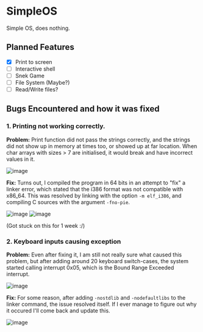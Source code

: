 # SimpleOS
Simple OS, does nothing.

## Planned Features
- [x] Print to screen        
- [ ] Interactive shell
- [ ] Snek Game
- [ ] File System (Maybe?)
- [ ] Read/Write files?

## Bugs Encountered and how it was fixed
### 1. Printing not working correctly.
**Problem:**
Print function did not pass the strings correctly, and the strings did not show up in memory at times too, or showed up at far location. When char arrays with sizes > 7 are initialised, it would break and have incorrect values in it.

![image](https://user-images.githubusercontent.com/85286288/166937784-9c423862-2811-4b5a-8b26-778c32bae9de.png) 

**Fix:**
Turns out, I compiled the program in 64 bits in an attempt to "fix" a linker error, which stated that the i386 format was not compatible with x86_64. This was resolved by linking with the option `-m elf_i386`, and compiling C sources with the argument `-fno-pie`.

![image](https://user-images.githubusercontent.com/85286288/166937887-2acca694-ad27-49a9-bf6f-15b44c6ec9a0.png)
![image](https://user-images.githubusercontent.com/85286288/166937914-f7a4d056-d467-4e49-a37f-a351b347941c.png)

(Got stuck on this for 1 week :/)

### 2. Keyboard inputs causing exception
**Problem:**
Even after fixing it, I am still not really sure what caused this problem, but after adding around 20 keyboard switch-cases, the system started calling interrupt 0x05, which is the Bound Range Exceeded interrupt.

![image](https://user-images.githubusercontent.com/85286288/167602756-e71897cf-6f51-4044-b81d-c29168de1d8c.png)

**Fix:**
For some reason, after adding `-nostdlib` and `-nodefaultlibs` to the linker command, the issue resolved itself. If I ever manage to figure out why it occured I'll come back and update this.

![image](https://user-images.githubusercontent.com/85286288/167602970-01fd4803-f7a2-4560-86c9-2834014c4d97.png)
